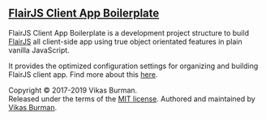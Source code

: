 [FlairJS Client App Boilerplate](https://flairjs.com/#/templates/client)
---

FlairJS Client App Boilerplate is a development project structure to build [FlairJS](https://flairjs.com) all client-side app using true object orientated features in plain vanilla JavaScript.

It provides the optimized configuration settings for organizing and building FlairJS client app. Find more about this [here](https://flairjs.com/#/templates/client).


Copyright &copy; 2017-2019 Vikas Burman.<br/>
Released under the terms of the [MIT license](https://github.com/vikasburman/flairjs-template-client-app/blob/master/LICENSE). Authored and maintained by [Vikas Burman](https://www.linkedin.com/in/vikasburman/). 